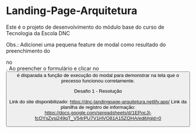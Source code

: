 # Landing-Page-Arquitetura
Este é o projeto de desenvolvimento do módulo base do curso de Tecnologia da Escola DNC

Obs.: Adicionei uma pequena feature de modal como resultado do preenchimento do <form> no <footer>.
      Ao preencher o formulário e clicar no <button value="Fale Conosco"> é disparada a função de execução do modal
      para demonstrar na tela que o precesso funcionou corretamente.

Desafio 1 - Resolução

Link do site disponibilizado: https://dnc-landingpage-arquitetura.netlify.app/
Link da planilha de registro de informação: https://docs.google.com/spreadsheets/d/1EPocJl-fcQYsZysj249qT_V54rPU7V1HVO81A15ZQHA/edit#gid=0
